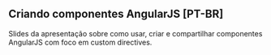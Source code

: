 ## Criando componentes AngularJS [PT-BR]

Slides da apresentação sobre como usar, criar e compartilhar componentes 
AngularJS com foco em custom directives.

